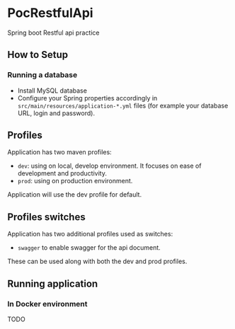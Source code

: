 # PocRestfulApi
Spring boot Restful api practice

## How to Setup

### Running a database
- Install MySQL database
- Configure your Spring properties accordingly in `src/main/resources/application-*.yml` files (for example your database URL, login and password).

## Profiles
Application has two maven profiles:
- `dev`: using on local, develop environment. It focuses on ease of development and productivity.
- `prod`: using on production environment.

Application will use the dev profile for default.

## Profiles switches
Application has two additional profiles used as switches:

- `swagger` to enable swagger for the api document.

These can be used along with both the dev and prod profiles.

## Running application

### In Docker environment

TODO
